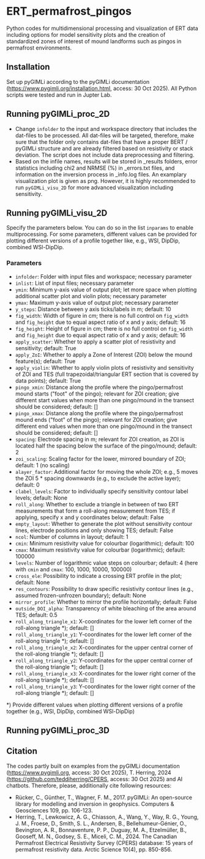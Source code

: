 # ERT_permafrost_pingos
Python codes for multidimensional processing and visualization of ERT data including options for model sensitivity plots and the creation of standardized zones of interest of mound landforms such as pingos in permafrost environments.

## Installation
Set up pyGIMLi according to the pyGIMLi documentation (https://www.pygimli.org/installation.html, access: 30 Oct 2025). All Python scripts were tested and run in Jupter Lab.

## Running pyGIMLi_proc_2D
- Change `infolder` to the input and workspace directory that includes the dat-files to be processed. All dat-files will be targeted, therefore, make sure that the folder only contains dat-files that have a proper BERT / pyGIMLi structure and are already filtered based on resistivity or stack deviation. The script does not include data preprocessing and filtering.
- Based on the infile names, results will be stored in _results folders, error statistics including chi2 and NRMSE (%) in _errors.txt files, and information on the inversion process in _info.log files. An examplary visualization plot is given as png. However, it is highly recommended to run `pyGIMLi_visu_2D` for more advanced visualization including sensitivity.

## Running pyGIMLi_visu_2D
Specify the parameters below. You can do so in the list `inparams` to enable multiprocessing. For some parameters, different values can be provided for plotting different versions of a profile together like, e.g., WSl, DipDip, combined WSl-DipDip.

### Parameters
- `infolder`: Folder with input files and workspace; necessary parameter
- `inlist`: List of input files; necessary parameter
- `ymin`: Minimum y-axis value of output plot; let more space when plotting additional scatter plot and violin plots; necessary parameter
- `ymax`: Maximum y-axis value of output plot; necessary parameter
- `y_steps`: Distance between y axis ticks/labels in m; default: 10
- `fig_width`: Width of figure in cm; there is no full control on `fig_width` and `fig_height` due to equal aspect ratio of x and y axis; default: 16
- `fig_height`: Height of figure in cm; there is no full control on `fig_width` and `fig_height` due to equal aspect ratio of x and y axis; default: 16
- `apply_scatter`: Whether to apply a scatter plot of resistivity and sensitivity; default: True
- `apply_ZoI`: Whether to apply a Zone of Interest (ZOI) below the mound feature(s); default: True
- `apply_violin`: Whether to apply violin plots of resistivity and sensitivity of ZOI and TES (full trapezoidal/triangular ERT section that is covered by data points); default: True
- `pingo_xmin`: Distance along the profile where the pingo/permafrost mound starts ("foot" of the pingo); relevant for ZOI creation; give different start values when more than one pingo/mound in the transect should be considered; default: []
- `pingo_xmax`: Distance along the profile where the pingo/permafrost mound ends ("foot" of the pingo); relevant for ZOI creation; give different end values when more than one pingo/mound in the transect should be considered; default: []
- `spacing`: Electrode spacing in m; relevant for ZOI creation, as ZOI is located half the spacing below the surface of the pingo/mound; default: 2
- `zoi_scaling`: Scaling factor for the lower, mirrored boundary of ZOI; default: 1 (no scaling)
- `alayer_factor`: Additional factor for moving the whole ZOI; e.g., 5 moves the ZOI 5 * spacing downwards (e.g., to exclude the active layer); default: 0
- `clabel_levels`: Factor to individually specify sensitivity contour label levels; default: None
- `roll_along`: Whether to exclude a triangle in between of two ERT measurements that form a roll-along measurement from TES; if applying, specify x and y coordinates below; default: False
- `empty_layout`: Whether to generate the plot without sensitivity contour lines, electrode positions and only showing TES; default: False
- `ncol`: Number of columns in layout; default: 1
- `cmin`: Minimum resistivity value for colourbar (logarithmic); default: 100
- `cmax`: Maximum resistivity value for colourbar (logarithmic); default: 100000
- `levels`: Number of logarithmic value steps on colourbar; default: 4 (here with `cmin` and `cmax`: 100, 1000, 10000, 100000)
- `cross_ele`: Possibility to indicate a crossing ERT profile in the plot; default: None
- `res_contours`: Possibility to draw specific resistivity contour lines (e.g., assumed frozen-unfrozen boundary); default: None
- `mirror_profile`: Whether to mirror the profile horizontally; default: False
- `outside_DOI_alpha`: Transparency of white bleaching of the area around TES; default: 0.5
- `roll_along_triangle_x1`: X-coordinates for the lower left corner of the roll-along triangle *); default: []
- `roll_along_triangle_y1`: Y-coordinates for the lower left corner of the roll-along triangle *); default: []
- `roll_along_triangle_x2`: X-coordinates for the upper central corner of the roll-along triangle *); default: []
- `roll_along_triangle_y2`: Y-coordinates for the upper central corner of the roll-along triangle *); default: []
- `roll_along_triangle_x3`: X-coordinates for the lower right corner of the roll-along triangle *); default: []
- `roll_along_triangle_y3`: Y-coordinates for the lower right corner of the roll-along triangle *); default: []

*) Provide different values when plotting different versions of a profile together (e.g., WSl, DipDip, combined WSl-DipDip)

## Running pyGIMLi_proc_3D

## Citation
The codes partly built on examples from the pyGIMLi documentation (https://www.pygimli.org, access: 30 Oct 2025), T. Herring, 2024 (https://github.com/teddiherring/CPERS, access: 30 Oct 2025) and AI chatbots.
Therefore, please, additionally cite following resources:
- Rücker, C., Günther, T., Wagner, F. M., 2017. pyGIMLi: An open-source library for modelling and inversion in geophysics. Computers & Geosciences 109, pp. 106-123.
- Herring, T., Lewkowicz, A. G., Chiasson, A., Wang, Y., Way, R. G., Young, J. M., Froese, D., Smith, S. L., Andersen, B., Bellehumeur-Génier, O., Bevington, A. R., Bonnaventure, P. P., Duguay, M. A., Etzelmüller, B., Gooseff, M. N., Godsey, S. E., Miceli, C. M., 2024. The Canadian Permafrost Electrical Resistivity Survey (CPERS) database: 15 years of permafrost resistivity data. Arctic Science 10(4), pp. 850-856.
